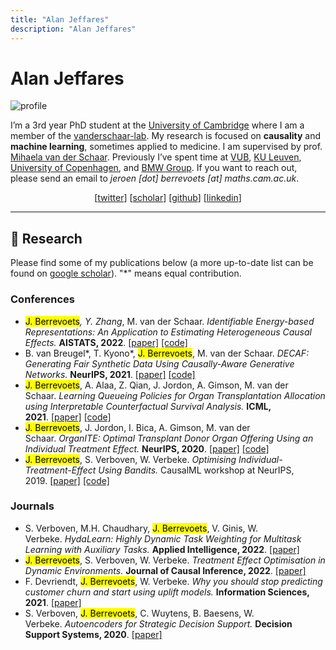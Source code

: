 ```yaml
---
title: "Alan Jeffares"
description: "Alan Jeffares"
---
```


# Alan Jeffares

<div>
  <div class="profile-pic">
    <img src="/images/alan.webp" alt="profile" />
  </div>
  <div class="bio">
    <p>I&rsquo;m a 3rd year PhD student at the <a href="https://damtp.cam.ac.uk" target="_blank" rel="noopener">University of Cambridge</a> where I am a member of the <a href="https://vanderschaar-lab.com" target="_blank" rel="noopener">vanderschaar-lab</a>. My research is focused on <strong>causality</strong> and <strong>machine learning</strong>, sometimes applied to medicine. I am supervised by prof. <a href="https://www.vanderschaar-lab.com/prof-mihaela-van-der-schaar/" target="_blank" rel="noopener">Mihaela van der Schaar</a>. Previously I&rsquo;ve spent time at <a href="https://www.vub.be/en" target="_blank" rel="noopener">VUB</a>, <a href="https://www.kuleuven.be/english/kuleuven/index.html" target="_blank" rel="noopener">KU Leuven</a>, <a href="https://www.math.ku.dk/english/" target="_blank" rel="noopener">University of Copenhagen</a>, and <a href="https://www.bmw.com/en/index.html" target="_blank" rel="noopener">BMW Group</a>. If you want to reach out, please send an email to <em>jeroen [dot] berrevoets [at] maths.cam.ac.uk</em>.</p>
  </div>
  <div style="text-align: center">
    <p>[<a href="https://twitter.com/Jeffaresalan" target="_blank" rel="noopener">twitter</a>] [<a href="https://scholar.google.com/citations?user=e65kJ08AAAAJ&hl=en" target="_blank" rel="noopener">scholar</a>] [<a href="https://github.com/alanjeffares" target="_blank" rel="noopener">github</a>] [<a href="https://linkedin.com/in/alanjeffares" target="_blank" rel="noopener">linkedin</a>]</p>
  </div>
</div>
<hr/>

## 🧪 Research

Please find some of my publications below (a more up-to-date list can be found on [google scholar](https://scholar.google.be/citations?hl=en&user=Bq1dFNQAAAAJ)). "\*" means equal contribution.

### Conferences

- <mark>J. Berrevoets</mark>_, Y. Zhang_, M. van der Schaar. *Identifiable Energy-based Representations: An Application to Estimating Heterogeneous Causal Effects.* **AISTATS, 2022**. [[paper]](https://proceedings.mlr.press/v151/zhang22b.html) [[code]](https://github.com/jeroenbe/ebm-for-cate)
- B. van Breugel*, T. Kyono*, <mark>J. Berrevoets</mark>, M. van der Schaar. *DECAF: Generating Fair Synthetic Data Using Causally-Aware Generative Networks.* **NeurIPS, 2021**. [[paper]](https://proceedings.neurips.cc/paper/2021/hash/ba9fab001f67381e56e410575874d967-Abstract.html) [[code]](https://github.com/trentkyono/DECAF)
- <mark>J. Berrevoets</mark>, A. Alaa, Z. Qian, J. Jordon, A. Gimson, M. van der Schaar. *Learning Queueing Policies for Organ Transplantation Allocation using Interpretable Counterfactual Survival Analysis.* **ICML, 2021**. [[paper]](https://proceedings.mlr.press/v139/berrevoets21a.html) [[code]](https://github.com/jeroenbe/organsync)
- <mark>J. Berrevoets</mark>, J. Jordon, I. Bica, A. Gimson, M. van der Schaar. *OrganITE: Optimal Transplant Donor Organ Offering Using an Individual Treatment Effect.* **NeurIPS, 2020**. [[paper]](https://proceedings.neurips.cc/paper/2020/hash/e7c573c14a09b84f6b7782ce3965f335-Abstract.html) [[code]](https://github.com/jeroenbe/organsync/blob/main/src/organsync/policies/policy.py#L475)
- <mark>J. Berrevoets</mark>, S. Verboven, W. Verbeke. *Optimising Individual-Treatment-Effect Using Bandits.* CausalML workshop at NeurIPS, 2019. [[paper]](https://arxiv.org/abs/1910.07265) [[code]](https://github.com/vub-dl/u-cmab)

### Journals

- S. Verboven, M.H. Chaudhary, <mark>J. Berrevoets</mark>, V. Ginis, W. Verbeke. *HydaLearn: Highly Dynamic Task Weighting for Multitask Learning with Auxiliary Tasks.* **Applied Intelligence, 2022**. [[paper]](https://link.springer.com/article/10.1007/s10489-022-03695-x)
- <mark>J. Berrevoets</mark>, S. Verboven, W. Verbeke. *Treatment Effect Optimisation in Dynamic Environments.* **Journal of Causal Inference, 2022**. [[paper]](https://www.degruyter.com/document/doi/10.1515/jci-2020-0009/html)
- F. Devriendt, <mark>J. Berrevoets</mark>, W. Verbeke. *Why you should stop predicting customer churn and start using uplift models.* **Information Sciences, 2021**. [[paper]](https://www.sciencedirect.com/science/article/pii/S0020025519312022)
- S. Verboven, <mark>J. Berrevoets</mark>, C. Wuytens, B. Baesens, W. Verbeke. *Autoencoders for Strategic Decision Support.* **Decision Support Systems, 2020**. [[paper]](https://www.sciencedirect.com/science/article/pii/S0167923620301779)
